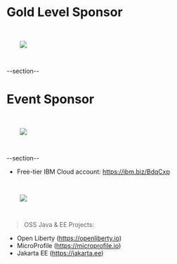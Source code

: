 # Gold Level Sponsor

<img src="images/jfrog.png" style="border:none; box-shadow:none; margin: 30px; background:white;"/>

--section--
# Event Sponsor

<img src="images/ibm.jpg" style="border:none; box-shadow:none; margin: 30px; background:white;"/>

--section--

* Free-tier IBM Cloud account:
  https://ibm.biz/BdqCxp

<img src="images/ibm-cloud-qrcode.png" style="border:none; box-shadow:none; margin: 30px; background:white;"/>

> OSS Java & EE Projects:<br/>
- Open Liberty (https://openliberty.io)<br/>
- MicroProfile (https://microprofile.io)<br/>
- Jakarta EE (https://jakarta.ee)<br/>
